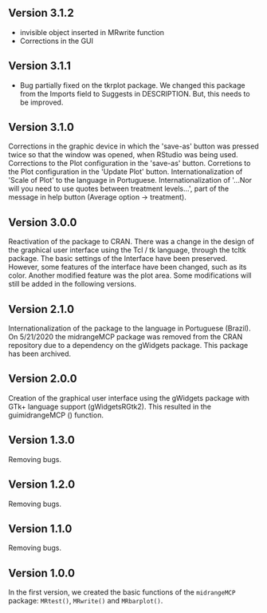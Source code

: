 Version 3.1.2
----------------------
- invisible object inserted in MRwrite function
- Corrections in the GUI

Version 3.1.1
----------------------
- Bug partially fixed on the tkrplot package. We changed this package from the Imports field to Suggests in DESCRIPTION. But, this needs to be improved.


Version 3.1.0
----------------------
  Corrections in the graphic device in which the 'save-as' button was pressed twice so that the window was opened, when RStudio was being used.
  Corrections to the Plot configuration in the 'save-as' button.
  Corretions to the Plot configuration in the 'Update Plot' button.
  Internationalization of 'Scale of Plot' to the language in Portuguese.
  Internationalization of '...Nor will you need to use quotes between treatment levels...',
part of the message in help button (Average option -> treatment).


Version 3.0.0
----------------------
  Reactivation of the package to CRAN. There was a change in the design of the graphical user interface using the Tcl / tk language, through the tcltk package. The basic settings of the Interface have been preserved.
  However, some features of the interface have been changed, such as its color.
  Another modified feature was the plot area. Some modifications will still be added in the following versions.

Version 2.1.0
----------------------
  Internationalization of the package to the language in Portuguese (Brazil). On   5/21/2020 the midrangeMCP package was removed from the CRAN repository due to a dependency on the gWidgets package. This package has been archived.


Version 2.0.0
----------------------
  Creation of the graphical user interface using the gWidgets package with GTk+ language support (gWidgetsRGtk2). This resulted in the guimidrangeMCP () function.

Version 1.3.0
----------------------
  Removing bugs.

Version 1.2.0
----------------------
  Removing bugs.

Version 1.1.0
----------------------
  Removing bugs.


Version 1.0.0
-----------
  In the first version, we created the basic functions of the `midrangeMCP` package:   `MRtest()`, `MRwrite()` and `MRbarplot()`.
